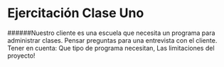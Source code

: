 # Ejercitación Clase Uno

######Nuestro cliente es una escuela que necesita un programa para administrar clases. Pensar preguntas para una entrevista con el cliente. Tener en cuenta: Que tipo de programa necesitan, Las limitaciones del proyecto!
